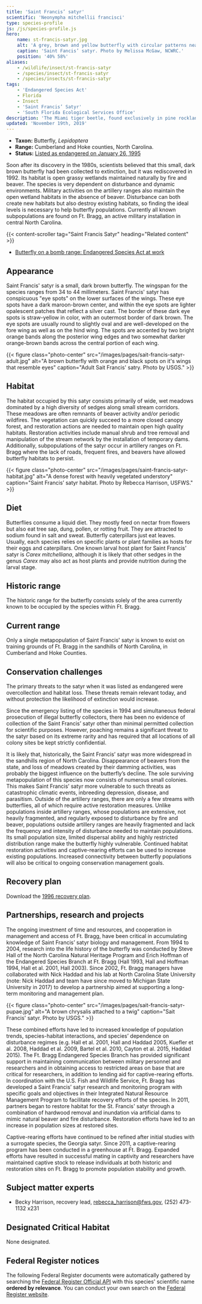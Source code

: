 ```yaml
---
title: 'Saint Francis’ satyr'
scientific: 'Neonympha mitchellii francisci'
type: species-profile
js: /js/species-profile.js
hero:
    name: st-francis-satyr.jpg
    alt: 'A grey, brown and yellow butterfly with circular patterns near the ends of it’s wings that somewhat resemble eyes'
    caption: 'Saint Fancis’ satyr. Photo by Melissa McGaw, NCWRC.'
    position: '40% 58%'
aliases:
    - /wildlife/insect/st-francis-satyr
    - /species/insect/st-francis-satyr
    - /species/insects/st-francis-satyr
tags:
    - 'Endangered Species Act'
    - Florida
    - Insect
    - 'Saint Francis’ Satyr'
    - 'South Florida Ecological Services Office'
description: 'The Miami tiger beetle, found exclusively in pine rockland habitat in Miami-Dade County, Florida, has a shiny green exterior and protected under the Endangered Species Act as endangered.'
updated: 'November 19th, 2019'
---
```


- **Taxon:** Butterfly, *Lepidoptera*
- **Range:** Cumberland and Hoke counties, North Carolina.
- **Status:** [Listed as endangered on January 26, 1995](https://www.govinfo.gov/link/fr/60/5264?link-type=pdf)

Soon after its discovery in the 1980s, scientists believed that this small, dark brown butterfly had been collected to extinction, but it was rediscovered in 1992. Its habitat is open grassy wetlands maintained naturally by fire and beaver. The species is very dependent on disturbance  and dynamic environments. Military activities on the artillery ranges also  maintain the open wetland habitats in the absence of beaver.  Disturbance can both create new habitats but also destroy existing habitats, so finding the ideal levels is necessary to help butterfly populations. Currently all known subpopulations are found on Ft. Bragg, an active military installation in central North Carolina.

{{< content-scroller tag="Saint Francis Satyr" heading="Related content" >}}

- [Butterfly on a bomb range: Endangered Species Act at work](https://www.wral.com/butterfly-on-a-bomb-range-endangered-species-act-at-work/18777223/
)

## Appearance

Saint Francis' satyr is a small, dark brown butterfly. The wingspan for the species ranges from 34 to 44 millimeters. Saint Francis' satyr has conspicuous "eye spots" on the lower surfaces of the wings. These eye spots have a dark maroon-brown center, and within the eye spots are lighter opalescent patches that reflect a silver cast. The border of these dark eye spots is straw-yellow in color, with an outermost border of dark brown. The eye spots are usually round to slightly oval and are well-developed on the fore wing as well as on the hind wing. The spots are accented by two bright orange bands along the posterior wing edges and two somewhat darker orange-brown bands across the central portion of each wing.

{{< figure class="photo-center" src="/images/pages/sait-francis-satyr-adult.jpg" alt="A brown butterfly with orange and black spots on it's wings that resemble eyes" caption="Adult Sait Francis' satry. Photo by USGS." >}}

## Habitat

The habitat occupied by this satyr consists primarily of wide, wet meadows dominated by a high diversity of sedges along small stream corridors. These meadows are often remnants  of beaver activity and/or periodic wildfires.  The vegetation can quickly succeed to a more closed canopy forest, and restoration actions are needed to maintain open high quality habitats.  Restoration activities include manual shrub and tree removal and manipulation of the stream network by the installation of temporary dams. Additionally, subpopulations of the satyr occur in artillery ranges on Ft. Bragg where the lack of roads, frequent fires, and beavers have allowed butterfly habitats to persist.

{{< figure class="photo-center" src="/images/pages/saint-francis-satyr-habitat.jpg" alt="A dense forest with heavily vegetated understory" caption="Saint Francis’ satyr habitat. Photo by Rebecca Harrison, USFWS." >}}

## Diet

Butterflies consume a liquid diet. They mostly feed on nectar from flowers but also eat tree sap, dung, pollen, or rotting fruit. They are attracted to sodium found in salt and sweat. Butterfly caterpillars just eat leaves. Usually, each species relies on specific plants or plant families as hosts for their eggs and caterpillars. One known larval host plant for Saint Francis’ satyr is *Carex mitchelliana*, although it is likely that other sedges in the genus *Carex* may also act as host plants and provide nutrition during the larval stage.

## Historic range

The historic range for the butterfly consists solely of the area currently known to be occupied by the species within Ft. Bragg.

## Current range

Only a single metapopulation of Saint Francis' satyr is known to exist on training grounds of Ft. Bragg in the sandhills of North Carolina, in Cumberland and Hoke Counties.

## Conservation challenges

The primary threats to the satyr when it was listed as endangered were overcollection and habitat loss. These threats remain relevant today, and without protection the likelihood of extinction would increase.

Since the emergency listing of the species in 1994 and simultaneous federal prosecution of illegal butterfly collectors, there has been no evidence of collection of  the Saint Francis’ satyr  other than minimal permitted collection for scientific purposes. However, poaching remains a significant threat to the satyr based on its extreme rarity and has required that all locations of all colony sites be kept strictly confidential.

It is likely that, historically, the Saint Francis’ satyr was more widespread in the sandhills region of North Carolina. Disappearance  of beavers from the state, and loss of meadows created by their  damming activities, was probably the biggest influence on the butterfly’s decline. The sole surviving metapopulation of this species now consists of numerous small colonies. This makes Saint Francis’ satyr more vulnerable to such threats as catastrophic climatic events, inbreeding depression, disease, and parasitism. Outside of the artillery ranges, there are only a few streams with butterflies, all of which require active restoration measures.   Unlike populations inside artillery ranges, whose populations are extensive, not heavily fragmented, and regularly exposed to disturbance by fire and beaver, populations outside artillery ranges are heavily fragmented and lack the frequency and intensity of disturbance needed to maintain populations.  Its small population size, limited dispersal ability and highly restricted distribution range make the butterfly highly vulnerable.  Continued habitat restoration activities and captive-rearing efforts can be used to increase existing populations. Increased connectivity between butterfly populations will also be critical to ongoing conservation management goals.

## Recovery plan

Download the [1996 recovery plan](https://ecos.fws.gov/docs/recovery_plan/960423.pdf).

## Partnerships, research and projects

The ongoing investment of time and resources, and cooperation in management and access of Ft. Bragg, have been critical in accumulating knowledge of Saint Francis’ satyr  biology and management. From 1994 to 2004, research into the life history of the butterfly was conducted by Steve Hall of the North Carolina Natural Heritage Program and Erich Hoffman of the Endangered Species Branch at Ft. Bragg (Hall 1993, Hall and Hoffman 1994, Hall et al. 2001, Hall 2003). Since 2002, Ft. Bragg managers have collaborated with Nick Haddad and his lab at North Carolina State University (note: Nick Haddad and team have since moved to Michigan State University in 2017) to develop a partnership aimed at supporting a long-term monitoring and management plan.

{{< figure class="photo-center" src="/images/pages/sait-francis-satyr-pupae.jpg" alt="A brown chrysalis attached to a twig" caption="Sait Francis' satyr. Photo by USGS." >}}

These combined efforts have led to increased knowledge of population trends, species-habitat interactions, and species’ dependence on disturbance regimes (e.g. Hall et al. 2001, Hall and Haddad 2005, Kuefler et al. 2008, Haddad et al. 2009, Bartel et al. 2010, Cayton et al. 2015, Haddad 2015). The Ft. Bragg Endangered Species Branch has provided significant support in maintaining communication between military personnel and researchers and in obtaining access to restricted areas on base that are critical for researchers, in addition to lending aid for captive-rearing efforts. In coordination with the U.S. Fish and Wildlife Service, Ft. Bragg has developed a Saint Francis’ satyr  research and monitoring program with specific goals and objectives in their Integrated Natural Resource Management Program  to facilitate recovery efforts of the species.  In 2011, partners  began to restore habitat for the St. Francis' satyr through a combination of hardwood removal and inundation via artificial dams to mimic natural beaver and fire disturbance. Restoration efforts have led to an increase in population sizes at restored sites.

Captive-rearing efforts have continued to be refined after initial studies with a surrogate species, the Georgia satyr.  Since 2011, a captive-rearing program has been conducted in a greenhouse at Ft. Bragg. Expanded efforts have resulted in successful mating in captivity and researchers have maintained captive stock to release individuals at both historic and restoration sites on Ft. Bragg to promote population stability and growth.

## Subject matter experts

- Becky Harrison, recovery lead, [rebecca_harrison@fws.gov](mailto:rebecca_harrison@fws.gov), (252) 473-1132 x231

## Designated Critical Habitat

None designated.

## Federal Register notices

The following Federal Register documents were automatically gathered by searching the [Federal Register Official API](https://www.federalregister.gov/blog/learn/developers) with this species' scientific name **ordered by relevance**. You can conduct your own search on the [Federal Register website](https://www.federalregister.gov/articles/search).
